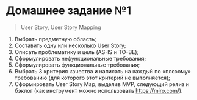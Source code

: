 # Домашнее задание №1
> User Story, User Story Mapping

1. Выбрать предметную область;
2. Составить одну или несколько User Story;
3. Описать проблематику и цель (AS-IS и TO-BE);
4. Сформулировать нефункциональные требования;
5. Сформулировать функциональные требования;
6. Выбрать 3 критерия качества и написать на каждый по «плохому» требованию (для которого этот критерий не выполняется);
7. Сформировать User Story Map, выделив MVP, следующий релиз и бэклог (как инструмент можно использовать https://miro.com/).
